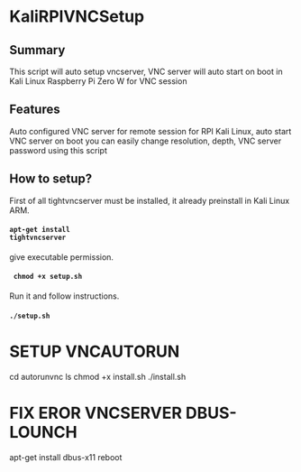 # KaliRPIVNCSetup
## Summary
This script will auto setup vncserver, VNC server will auto start on boot in Kali Linux Raspberry Pi Zero W for VNC session
## Features 
Auto configured VNC server for remote session for RPI Kali Linux, auto start VNC server on boot you can easily change resolution, depth, VNC server password using this script 
## How to setup?
First of all tightvncserver must be installed, it already preinstall in Kali Linux ARM.
#### <code>apt-get install tightvncserver</code>
give executable permission.
#### <code> chmod +x setup.sh </code>
Run it and follow instructions.
#### <code>./setup.sh</code>

# SETUP VNCAUTORUN
  cd autorunvnc
  ls
  chmod +x install.sh
  ./install.sh

# FIX EROR VNCSERVER DBUS-LOUNCH
  apt-get install dbus-x11
  reboot
